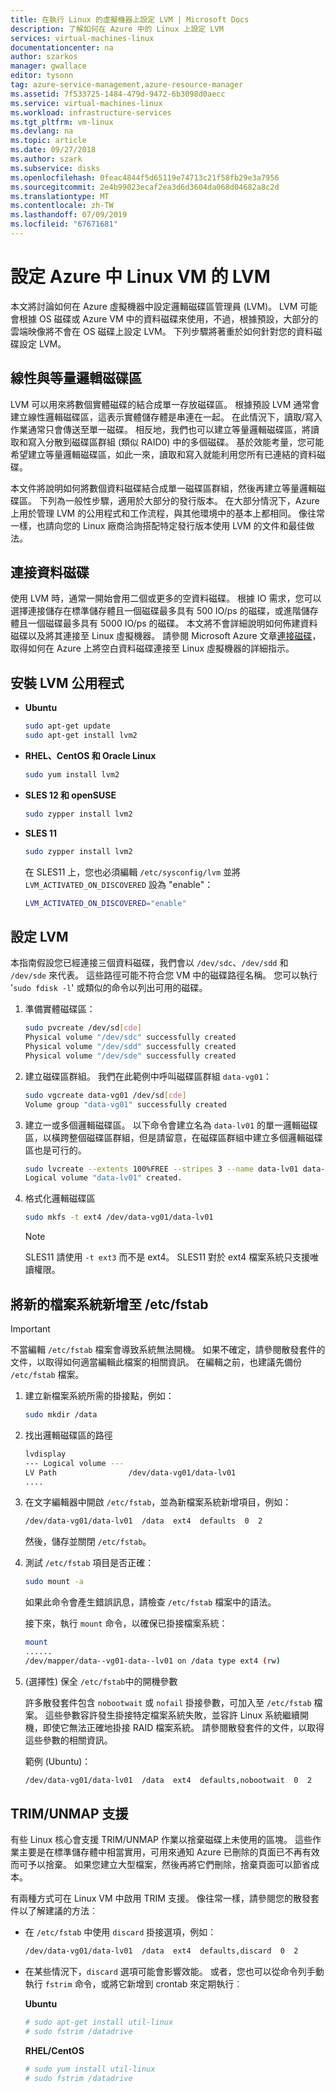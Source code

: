 ```yaml
---
title: 在執行 Linux 的虛擬機器上設定 LVM | Microsoft Docs
description: 了解如何在 Azure 中的 Linux 上設定 LVM
services: virtual-machines-linux
documentationcenter: na
author: szarkos
manager: gwallace
editor: tysonn
tag: azure-service-management,azure-resource-manager
ms.assetid: 7f533725-1484-479d-9472-6b3098d0aecc
ms.service: virtual-machines-linux
ms.workload: infrastructure-services
ms.tgt_pltfrm: vm-linux
ms.devlang: na
ms.topic: article
ms.date: 09/27/2018
ms.author: szark
ms.subservice: disks
ms.openlocfilehash: 0feac4844f5d65119e74713c21f58fb29e3a7956
ms.sourcegitcommit: 2e4b99023ecaf2ea3d6d3604da068d04682a8c2d
ms.translationtype: MT
ms.contentlocale: zh-TW
ms.lasthandoff: 07/09/2019
ms.locfileid: "67671681"
---
```

# <a name="configure-lvm-on-a-linux-vm-in-azure"></a>設定 Azure 中 Linux VM 的 LVM
本文將討論如何在 Azure 虛擬機器中設定邏輯磁碟區管理員 (LVM)。 LVM 可能會根據 OS 磁碟或 Azure VM 中的資料磁碟來使用，不過，根據預設，大部分的雲端映像將不會在 OS 磁碟上設定 LVM。 下列步驟將著重於如何針對您的資料磁碟設定 LVM。

## <a name="linear-vs-striped-logical-volumes"></a>線性與等量邏輯磁碟區
LVM 可以用來將數個實體磁碟的結合成單一存放磁碟區。 根據預設 LVM 通常會建立線性邏輯磁碟區，這表示實體儲存體是串連在一起。 在此情況下，讀取/寫入作業通常只會傳送至單一磁碟。 相反地，我們也可以建立等量邏輯磁碟區，將讀取和寫入分散到磁碟區群組 (類似 RAID0) 中的多個磁碟。 基於效能考量，您可能希望建立等量邏輯磁碟區，如此一來，讀取和寫入就能利用您所有已連結的資料磁碟。

本文件將說明如何將數個資料磁碟結合成單一磁碟區群組，然後再建立等量邏輯磁碟區。 下列為一般性步驟，適用於大部分的發行版本。 在大部分情況下，Azure 上用於管理 LVM 的公用程式和工作流程，與其他環境中的基本上都相同。 像往常一樣，也請向您的 Linux 廠商洽詢搭配特定發行版本使用 LVM 的文件和最佳做法。

## <a name="attaching-data-disks"></a>連接資料磁碟
使用 LVM 時，通常一開始會用二個或更多的空資料磁碟。 根據 IO 需求，您可以選擇連接儲存在標準儲存體且一個磁碟最多具有 500 IO/ps 的磁碟，或進階儲存體且一個磁碟最多具有 5000 IO/ps 的磁碟。 本文將不會詳細說明如何佈建資料磁碟以及將其連接至 Linux 虛擬機器。 請參閱 Microsoft Azure 文章[連接磁碟](add-disk.md?toc=%2fazure%2fvirtual-machines%2flinux%2ftoc.json)，取得如何在 Azure 上將空白資料磁碟連接至 Linux 虛擬機器的詳細指示。

## <a name="install-the-lvm-utilities"></a>安裝 LVM 公用程式
* **Ubuntu**

    ```bash  
    sudo apt-get update
    sudo apt-get install lvm2
    ```

* **RHEL、CentOS 和 Oracle Linux**

    ```bash   
    sudo yum install lvm2
    ```

* **SLES 12 和 openSUSE**

    ```bash   
    sudo zypper install lvm2
    ```

* **SLES 11**

    ```bash   
    sudo zypper install lvm2
    ```

    在 SLES11 上，您也必須編輯 `/etc/sysconfig/lvm` 並將 `LVM_ACTIVATED_ON_DISCOVERED` 設為 "enable"：

    ```sh   
    LVM_ACTIVATED_ON_DISCOVERED="enable" 
    ```

## <a name="configure-lvm"></a>設定 LVM
本指南假設您已經連接三個資料磁碟，我們會以 `/dev/sdc`、`/dev/sdd` 和 `/dev/sde` 來代表。 這些路徑可能不符合您 VM 中的磁碟路徑名稱。 您可以執行 '`sudo fdisk -l`' 或類似的命令以列出可用的磁碟。

1. 準備實體磁碟區：

    ```bash    
    sudo pvcreate /dev/sd[cde]
    Physical volume "/dev/sdc" successfully created
    Physical volume "/dev/sdd" successfully created
    Physical volume "/dev/sde" successfully created
    ```

2. 建立磁碟區群組。 我們在此範例中呼叫磁碟區群組 `data-vg01`：

    ```bash    
    sudo vgcreate data-vg01 /dev/sd[cde]
    Volume group "data-vg01" successfully created
    ```

3. 建立一或多個邏輯磁碟區。 以下命令會建立名為 `data-lv01` 的單一邏輯磁碟區，以橫跨整個磁碟區群組，但是請留意，在磁碟區群組中建立多個邏輯磁碟區也是可行的。

    ```bash   
    sudo lvcreate --extents 100%FREE --stripes 3 --name data-lv01 data-vg01
    Logical volume "data-lv01" created.
    ```

4. 格式化邏輯磁碟區

    ```bash  
    sudo mkfs -t ext4 /dev/data-vg01/data-lv01
    ```
   
   > [!NOTE]
   > SLES11 請使用 `-t ext3` 而不是 ext4。 SLES11 對於 ext4 檔案系統只支援唯讀權限。

## <a name="add-the-new-file-system-to-etcfstab"></a>將新的檔案系統新增至 /etc/fstab
> [!IMPORTANT]
> 不當編輯 `/etc/fstab` 檔案會導致系統無法開機。 如果不確定，請參閱散發套件的文件，以取得如何適當編輯此檔案的相關資訊。 在編輯之前，也建議先備份 `/etc/fstab` 檔案。

1. 建立新檔案系統所需的掛接點，例如：

    ```bash  
    sudo mkdir /data
    ```

2. 找出邏輯磁碟區的路徑

    ```bash    
    lvdisplay
    --- Logical volume ---
    LV Path                /dev/data-vg01/data-lv01
    ....
    ```

3. 在文字編輯器中開啟 `/etc/fstab`，並為新檔案系統新增項目，例如：

    ```bash    
    /dev/data-vg01/data-lv01  /data  ext4  defaults  0  2
    ```   
    然後，儲存並關閉 `/etc/fstab`。

4. 測試 `/etc/fstab` 項目是否正確：

    ```bash    
    sudo mount -a
    ```

    如果此命令會產生錯誤訊息，請檢查 `/etc/fstab` 檔案中的語法。
   
    接下來，執行 `mount` 命令，以確保已掛接檔案系統：

    ```bash    
    mount
    ......
    /dev/mapper/data--vg01-data--lv01 on /data type ext4 (rw)
    ```

5. (選擇性) 保全 `/etc/fstab`中的開機參數
   
    許多散發套件包含 `nobootwait` 或 `nofail` 掛接參數，可加入至 `/etc/fstab` 檔案。 這些參數容許發生掛接特定檔案系統失敗，並容許 Linux 系統繼續開機，即使它無法正確地掛接 RAID 檔案系統。 請參閱散發套件的文件，以取得這些參數的相關資訊。
   
    範例 (Ubuntu)：

    ```bash 
    /dev/data-vg01/data-lv01  /data  ext4  defaults,nobootwait  0  2
    ```

## <a name="trimunmap-support"></a>TRIM/UNMAP 支援
有些 Linux 核心會支援 TRIM/UNMAP 作業以捨棄磁碟上未使用的區塊。 這些作業主要是在標準儲存體中相當實用，可用來通知 Azure 已刪除的頁面已不再有效而可予以捨棄。 如果您建立大型檔案，然後再將它們刪除，捨棄頁面可以節省成本。

有兩種方式可在 Linux VM 中啟用 TRIM 支援。 像往常一樣，請參閱您的散發套件以了解建議的方法︰

- 在 `/etc/fstab` 中使用 `discard` 掛接選項，例如：

    ```bash 
    /dev/data-vg01/data-lv01  /data  ext4  defaults,discard  0  2
    ```

- 在某些情況下，`discard` 選項可能會影響效能。 或者，您也可以從命令列手動執行 `fstrim` 命令，或將它新增到 crontab 來定期執行︰

    **Ubuntu**

    ```bash 
    # sudo apt-get install util-linux
    # sudo fstrim /datadrive
    ```

    **RHEL/CentOS**

    ```bash 
    # sudo yum install util-linux
    # sudo fstrim /datadrive
    ```
